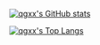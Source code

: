 <!-- 统计卡片 -->
[![qgxx's GitHub stats](https://readme-stats.clckblog.space/api?username=qgxx&count_private=true&show_icons=true&theme=dracula)](https://github.com/anuraghazra/github-readme-stats)

<!--语言-->
[![qgxx's Top Langs](https://readme-stats.clckblog.space/api/top-langs/?username=qgxx&layout=compact&&hide=markdown_border=true)](https://github.com/anuraghazra/github-readme-stats)
